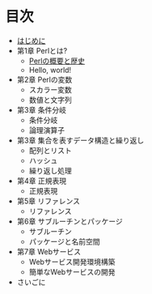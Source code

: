# 目次

- [はじめに](docs/introduction.md)
- 第1章 Perlとは?
    - [Perlの概要と歴史](docs/chapter1/overview.md)
    - Hello, world!
- 第2章 Perlの変数
    - スカラー変数
    - 数値と文字列
- 第3章 条件分岐
    - 条件分岐
    - 論理演算子
- 第3章 集合を表すデータ構造と繰り返し
    - 配列とリスト
    - ハッシュ
    - 繰り返し処理
- 第4章 正規表現
    - 正規表現
- 第5章 リファレンス
    - リファレンス
- 第6章 サブルーチンとパッケージ
    - サブルーチン
    - パッケージと名前空間
- 第7章 Webサービス
    - Webサービス開発環境構築
    - 簡単なWebサービスの開発
- さいごに
